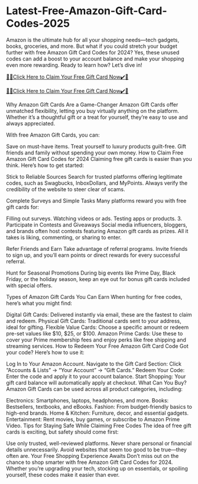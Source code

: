 # Latest-Free-Amazon-Gift-Card-Codes-2025
Amazon is the ultimate hub for all your shopping needs—tech gadgets, books, groceries, and more. But what if you could stretch your budget further with free Amazon Gift Card Codes for 2024? Yes, these unused codes can add a boost to your account balance and make your shopping even more rewarding. Ready to learn how? Let’s dive in!

[🎁🎁Click Here to Claim Your Free Gift Card Now✔️🎁](https://giftsaf.com/amazon2/)

[🎁🎁Click Here to Claim Your Free Gift Card Now✔️🎁](https://giftsaf.com/amazon2/)


Why Amazon Gift Cards Are a Game-Changer Amazon Gift Cards offer unmatched flexibility, letting you buy virtually anything on the platform. Whether it’s a thoughtful gift or a treat for yourself, they’re easy to use and always appreciated.

With free Amazon Gift Cards, you can:

Save on must-have items. Treat yourself to luxury products guilt-free. Gift friends and family without spending your own money. How to Claim Free Amazon Gift Card Codes for 2024 Claiming free gift cards is easier than you think. Here’s how to get started:

Stick to Reliable Sources Search for trusted platforms offering legitimate codes, such as Swagbucks, InboxDollars, and MyPoints. Always verify the credibility of the website to steer clear of scams.

Complete Surveys and Simple Tasks Many platforms reward you with free gift cards for:

Filling out surveys. Watching videos or ads. Testing apps or products. 3. Participate in Contests and Giveaways Social media influencers, bloggers, and brands often host contests featuring Amazon gift cards as prizes. All it takes is liking, commenting, or sharing to enter.

Refer Friends and Earn Take advantage of referral programs. Invite friends to sign up, and you’ll earn points or direct rewards for every successful referral.

Hunt for Seasonal Promotions During big events like Prime Day, Black Friday, or the holiday season, keep an eye out for bonus gift cards included with special offers.

Types of Amazon Gift Cards You Can Earn When hunting for free codes, here’s what you might find:

Digital Gift Cards: Delivered instantly via email, these are the fastest to claim and redeem. Physical Gift Cards: Traditional cards sent to your address, ideal for gifting. Flexible Value Cards: Choose a specific amount or redeem pre-set values like $10, $25, or $100. Amazon Prime Cards: Use these to cover your Prime membership fees and enjoy perks like free shipping and streaming services. How to Redeem Your Free Amazon Gift Card Code Got your code? Here’s how to use it:

Log In to Your Amazon Account. Navigate to the Gift Card Section: Click “Accounts & Lists” → “Your Account” → “Gift Cards.” Redeem Your Code: Enter the code and apply it to your account balance. Start Shopping: Your gift card balance will automatically apply at checkout. What Can You Buy? Amazon Gift Cards can be used across all product categories, including:

Electronics: Smartphones, laptops, headphones, and more. Books: Bestsellers, textbooks, and eBooks. Fashion: From budget-friendly basics to high-end brands. Home & Kitchen: Furniture, decor, and essential gadgets. Entertainment: Rent movies, buy games, or subscribe to Amazon Prime Video. Tips for Staying Safe While Claiming Free Codes The idea of free gift cards is exciting, but safety should come first:

Use only trusted, well-reviewed platforms. Never share personal or financial details unnecessarily. Avoid websites that seem too good to be true—they often are. Your Free Shopping Experience Awaits Don’t miss out on the chance to shop smarter with free Amazon Gift Card Codes for 2024. Whether you’re upgrading your tech, stocking up on essentials, or spoiling yourself, these codes make it easier than ever.
